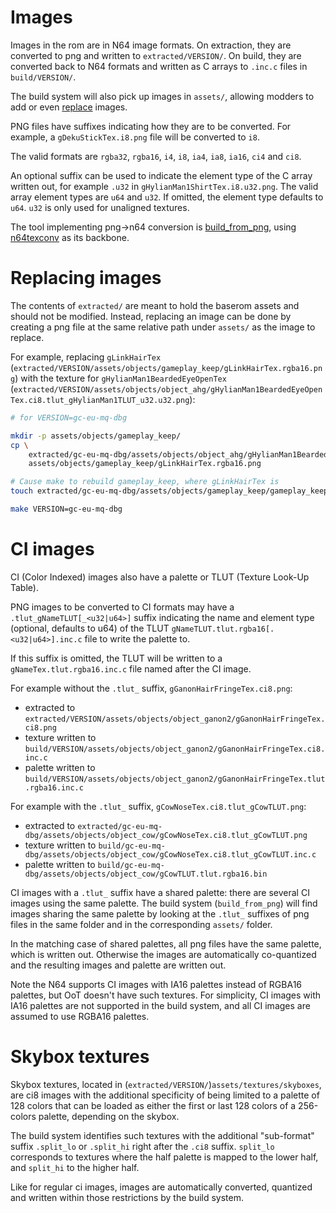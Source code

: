 # Images

Images in the rom are in N64 image formats.
On extraction, they are converted to png and written to `extracted/VERSION/`.
On build, they are converted back to N64 formats and written as C arrays to `.inc.c` files in `build/VERSION/`.

The build system will also pick up images in `assets/`, allowing modders to add or even [replace](#replacing-images) images.

PNG files have suffixes indicating how they are to be converted. For example, a `gDekuStickTex.i8.png` file will be converted to `i8`.

The valid formats are `rgba32`, `rgba16`, `i4`, `i8`, `ia4`, `ia8`, `ia16`, `ci4` and `ci8`.

An optional suffix can be used to indicate the element type of the C array written out, for example `.u32` in `gHylianMan1ShirtTex.i8.u32.png`. The valid array element types are `u64` and `u32`. If omitted, the element type defaults to `u64`. `u32` is only used for unaligned textures.

The tool implementing png->n64 conversion is [build_from_png](../../tools/assets/build_from_png/build_from_png.c), using [n64texconv](../../tools/assets/n64texconv/) as its backbone.

# Replacing images

The contents of `extracted/` are meant to hold the baserom assets and should not be modified. Instead, replacing an image can be done by creating a png file at the same relative path under `assets/` as the image to replace.

For example, replacing `gLinkHairTex` (`extracted/VERSION/assets/objects/gameplay_keep/gLinkHairTex.rgba16.png`) with the texture for `gHylianMan1BeardedEyeOpenTex` (`extracted/VERSION/assets/objects/object_ahg/gHylianMan1BeardedEyeOpenTex.ci8.tlut_gHylianMan1TLUT_u32.u32.png`):

```sh
# for VERSION=gc-eu-mq-dbg

mkdir -p assets/objects/gameplay_keep/
cp \
    extracted/gc-eu-mq-dbg/assets/objects/object_ahg/gHylianMan1BeardedEyeOpenTex.ci8.tlut_gHylianMan1TLUT_u32.u32.png \
    assets/objects/gameplay_keep/gLinkHairTex.rgba16.png

# Cause make to rebuild gameplay_keep, where gLinkHairTex is
touch extracted/gc-eu-mq-dbg/assets/objects/gameplay_keep/gameplay_keep.c

make VERSION=gc-eu-mq-dbg
```

# CI images

CI (Color Indexed) images also have a palette or TLUT (Texture Look-Up Table).

PNG images to be converted to CI formats may have a `.tlut_gNameTLUT[_<u32|u64>]` suffix indicating the name and element type (optional, defaults to u64) of the TLUT `gNameTLUT.tlut.rgba16[.<u32|u64>].inc.c` file to write the palette to.

If this suffix is omitted, the TLUT will be written to a `gNameTex.tlut.rgba16.inc.c` file named after the CI image.

For example without the `.tlut_` suffix, `gGanonHairFringeTex.ci8.png`:

- extracted to `extracted/VERSION/assets/objects/object_ganon2/gGanonHairFringeTex.ci8.png`
- texture written to `build/VERSION/assets/objects/object_ganon2/gGanonHairFringeTex.ci8.inc.c`
- palette written to `build/VERSION/assets/objects/object_ganon2/gGanonHairFringeTex.tlut.rgba16.inc.c`

For example with the `.tlut_` suffix, `gCowNoseTex.ci8.tlut_gCowTLUT.png`:

- extracted to `extracted/gc-eu-mq-dbg/assets/objects/object_cow/gCowNoseTex.ci8.tlut_gCowTLUT.png`
- texture written to `build/gc-eu-mq-dbg/assets/objects/object_cow/gCowNoseTex.ci8.tlut_gCowTLUT.inc.c`
- palette written to `build/gc-eu-mq-dbg/assets/objects/object_cow/gCowTLUT.tlut.rgba16.bin`

CI images with a `.tlut_` suffix have a shared palette: there are several CI images using the same palette.
The build system (`build_from_png`) will find images sharing the same palette by looking at the `.tlut_` suffixes of png files in the same folder and in the corresponding `assets/` folder.

In the matching case of shared palettes, all png files have the same palette, which is written out.
Otherwise the images are automatically co-quantized and the resulting images and palette are written out.

Note the N64 supports CI images with IA16 palettes instead of RGBA16 palettes, but OoT doesn't have such textures.
For simplicity, CI images with IA16 palettes are not supported in the build system, and all CI images are assumed to use RGBA16 palettes.

# Skybox textures

Skybox textures, located in (`extracted/VERSION/`)`assets/textures/skyboxes`, are ci8 images with the additional specificity of being limited to a palette of 128 colors that can be loaded as either the first or last 128 colors of a 256-colors palette, depending on the skybox.

The build system identifies such textures with the additional "sub-format" suffix `.split_lo` or `.split_hi` right after the `.ci8` suffix. `split_lo` corresponds to textures where the half palette is mapped to the lower half, and `split_hi` to the higher half.

Like for regular ci images, images are automatically converted, quantized and written within those restrictions by the build system.

